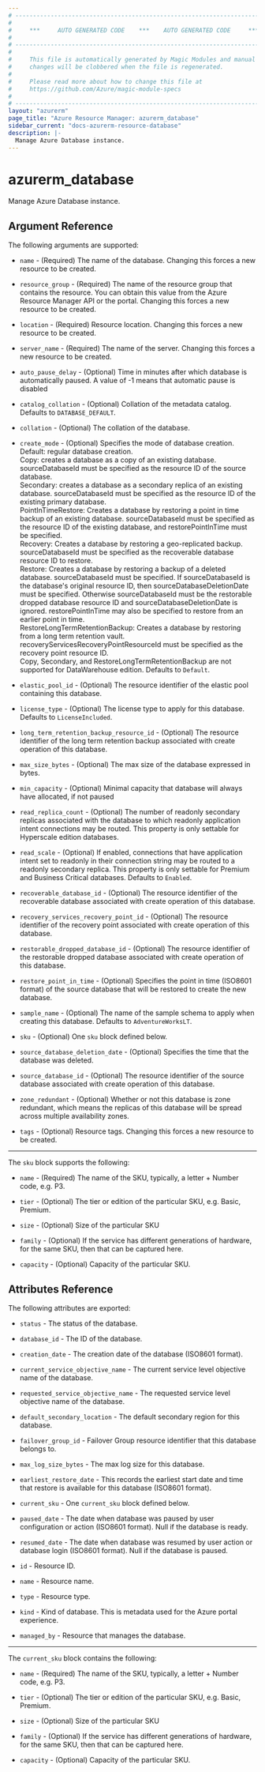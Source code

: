 ```yaml
---
# ----------------------------------------------------------------------------
#
#     ***     AUTO GENERATED CODE    ***    AUTO GENERATED CODE     ***
#
# ----------------------------------------------------------------------------
#
#     This file is automatically generated by Magic Modules and manual
#     changes will be clobbered when the file is regenerated.
#
#     Please read more about how to change this file at
#     https://github.com/Azure/magic-module-specs
#
# ----------------------------------------------------------------------------
layout: "azurerm"
page_title: "Azure Resource Manager: azurerm_database"
sidebar_current: "docs-azurerm-resource-database"
description: |-
  Manage Azure Database instance.
---
```


# azurerm_database

Manage Azure Database instance.


## Argument Reference

The following arguments are supported:

* `name` - (Required) The name of the database. Changing this forces a new resource to be created.

* `resource_group` - (Required) The name of the resource group that contains the resource. You can obtain this value from the Azure Resource Manager API or the portal. Changing this forces a new resource to be created.

* `location` - (Required) Resource location. Changing this forces a new resource to be created.

* `server_name` - (Required) The name of the server. Changing this forces a new resource to be created.

* `auto_pause_delay` - (Optional) Time in minutes after which database is automatically paused. A value of -1 means that automatic pause is disabled

* `catalog_collation` - (Optional) Collation of the metadata catalog. Defaults to `DATABASE_DEFAULT`.

* `collation` - (Optional) The collation of the database.

* `create_mode` - (Optional) Specifies the mode of database creation.<br>Default: regular database creation.<br>Copy: creates a database as a copy of an existing database. sourceDatabaseId must be specified as the resource ID of the source database.<br>Secondary: creates a database as a secondary replica of an existing database. sourceDatabaseId must be specified as the resource ID of the existing primary database.<br>PointInTimeRestore: Creates a database by restoring a point in time backup of an existing database. sourceDatabaseId must be specified as the resource ID of the existing database, and restorePointInTime must be specified.<br>Recovery: Creates a database by restoring a geo-replicated backup. sourceDatabaseId must be specified as the recoverable database resource ID to restore.<br>Restore: Creates a database by restoring a backup of a deleted database. sourceDatabaseId must be specified. If sourceDatabaseId is the database's original resource ID, then sourceDatabaseDeletionDate must be specified. Otherwise sourceDatabaseId must be the restorable dropped database resource ID and sourceDatabaseDeletionDate is ignored. restorePointInTime may also be specified to restore from an earlier point in time.<br>RestoreLongTermRetentionBackup: Creates a database by restoring from a long term retention vault. recoveryServicesRecoveryPointResourceId must be specified as the recovery point resource ID.<br>Copy, Secondary, and RestoreLongTermRetentionBackup are not supported for DataWarehouse edition. Defaults to `Default`.

* `elastic_pool_id` - (Optional) The resource identifier of the elastic pool containing this database.

* `license_type` - (Optional) The license type to apply for this database. Defaults to `LicenseIncluded`.

* `long_term_retention_backup_resource_id` - (Optional) The resource identifier of the long term retention backup associated with create operation of this database.

* `max_size_bytes` - (Optional) The max size of the database expressed in bytes.

* `min_capacity` - (Optional) Minimal capacity that database will always have allocated, if not paused

* `read_replica_count` - (Optional) The number of readonly secondary replicas associated with the database to which readonly application intent connections may be routed. This property is only settable for Hyperscale edition databases.

* `read_scale` - (Optional) If enabled, connections that have application intent set to readonly in their connection string may be routed to a readonly secondary replica. This property is only settable for Premium and Business Critical databases. Defaults to `Enabled`.

* `recoverable_database_id` - (Optional) The resource identifier of the recoverable database associated with create operation of this database.

* `recovery_services_recovery_point_id` - (Optional) The resource identifier of the recovery point associated with create operation of this database.

* `restorable_dropped_database_id` - (Optional) The resource identifier of the restorable dropped database associated with create operation of this database.

* `restore_point_in_time` - (Optional) Specifies the point in time (ISO8601 format) of the source database that will be restored to create the new database.

* `sample_name` - (Optional) The name of the sample schema to apply when creating this database. Defaults to `AdventureWorksLT`.

* `sku` - (Optional) One `sku` block defined below.

* `source_database_deletion_date` - (Optional) Specifies the time that the database was deleted.

* `source_database_id` - (Optional) The resource identifier of the source database associated with create operation of this database.

* `zone_redundant` - (Optional) Whether or not this database is zone redundant, which means the replicas of this database will be spread across multiple availability zones.

* `tags` - (Optional) Resource tags. Changing this forces a new resource to be created.

---

The `sku` block supports the following:

* `name` - (Required) The name of the SKU, typically, a letter + Number code, e.g. P3.

* `tier` - (Optional) The tier or edition of the particular SKU, e.g. Basic, Premium.

* `size` - (Optional) Size of the particular SKU

* `family` - (Optional) If the service has different generations of hardware, for the same SKU, then that can be captured here.

* `capacity` - (Optional) Capacity of the particular SKU.

## Attributes Reference

The following attributes are exported:

* `status` - The status of the database.

* `database_id` - The ID of the database.

* `creation_date` - The creation date of the database (ISO8601 format).

* `current_service_objective_name` - The current service level objective name of the database.

* `requested_service_objective_name` - The requested service level objective name of the database.

* `default_secondary_location` - The default secondary region for this database.

* `failover_group_id` - Failover Group resource identifier that this database belongs to.

* `max_log_size_bytes` - The max log size for this database.

* `earliest_restore_date` - This records the earliest start date and time that restore is available for this database (ISO8601 format).

* `current_sku` - One `current_sku` block defined below.

* `paused_date` - The date when database was paused by user configuration or action (ISO8601 format). Null if the database is ready.

* `resumed_date` - The date when database was resumed by user action or database login (ISO8601 format). Null if the database is paused.

* `id` - Resource ID.

* `name` - Resource name.

* `type` - Resource type.

* `kind` - Kind of database. This is metadata used for the Azure portal experience.

* `managed_by` - Resource that manages the database.


---

The `current_sku` block contains the following:

* `name` - (Required) The name of the SKU, typically, a letter + Number code, e.g. P3.

* `tier` - (Optional) The tier or edition of the particular SKU, e.g. Basic, Premium.

* `size` - (Optional) Size of the particular SKU

* `family` - (Optional) If the service has different generations of hardware, for the same SKU, then that can be captured here.

* `capacity` - (Optional) Capacity of the particular SKU.
